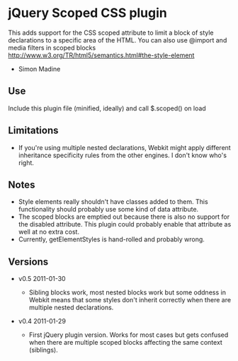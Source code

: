 jQuery Scoped CSS plugin
========================
This adds support for the CSS scoped attribute to limit a block of style declarations
to a specific area of the HTML. You can also use @import and media filters in scoped blocks
http://www.w3.org/TR/html5/semantics.html#the-style-element

- Simon Madine

Use
---
Include this plugin file (minified, ideally) and call $.scoped() on load

Limitations
-----------
 * If you're using multiple nested declarations, Webkit might apply different inheritance
   specificity rules from the other engines. I don't know who's right.

Notes
-----
 * Style elements really shouldn't have classes added to them. This functionality should 
   probably use some kind of data attribute.
 * The scoped blocks are emptied out because there is also no support for the disabled 
   attribute. This plugin could probably enable that attribute as well at no extra cost.
 * Currently, getElementStyles is hand-rolled and probably wrong.

Versions
--------
 * v0.5 2011-01-30
	 * Sibling blocks work, most nested blocks work but some oddness in Webkit means that some 
     styles don't inherit correctly when there are multiple nested declarations.

 * v0.4 2011-01-29
	 * First jQuery plugin version. Works for most cases but gets confused when there are 
		 multiple scoped blocks affecting the same context (siblings).
